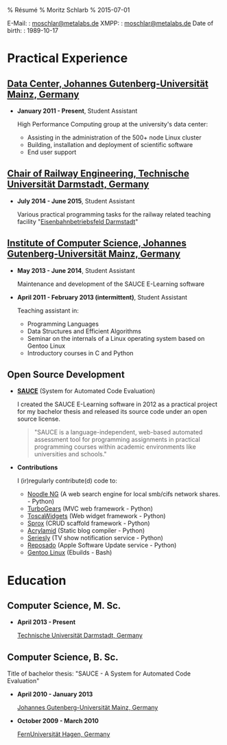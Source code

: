 % Résumé
% Moritz Schlarb
% 2015-07-01

<!--Address:
:   Portlandstr. 9, 55130 Mainz, Germany-->
<!--Mobile:
:   +49 151 27525200-->
E-Mail:
:   <moschlar@metalabs.de>
XMPP:
:   [moschlar@metalabs.de](xmpp:moschlar@metalabs.de)
Date of birth:
:   1989-10-17


Practical Experience
====================

## [Data Center, Johannes Gutenberg-Universität Mainz, Germany](http://www.zdv.uni-mainz.de/eng/)

*   **January 2011 - Present**, Student Assistant

    High Performance Computing group at the university's data center:

    - Assisting in the administration of the 500+ node Linux cluster
    - Building, installation and deployment of scientific software
    - End user support

## [Chair of Railway Engineering, Technische Universität Darmstadt, Germany](http://www.verkehr.tu-darmstadt.de/bs/bahnsysteme/startseite_bs_1/index.en.jsp)

* **July 2014 - June 2015**, Student Assistant

    Various practical programming tasks for the railway related teaching
    facility "[Eisenbahnbetriebsfeld Darmstadt](http://www.eisenbahnbetriebsfeld.de/)"

## [Institute of Computer Science, Johannes Gutenberg-Universität Mainz, Germany](http://www.informatik.uni-mainz.de/titlepage?set_language=en)

*   **May 2013 - June 2014**, Student Assistant

    Maintenance and development of the SAUCE E-Learning software

*   **April 2011 - February 2013 (intermittent)**, Student Assistant

    Teaching assistant in:

    - Programming Languages
    - Data Structures and Efficient Algorithms
    - Seminar on the internals of a Linux operating system based on Gentoo Linux
    - Introductory courses in C and Python

## Open Source Development

* **[SAUCE](https://github.com/moschlar/SAUCE)** (System for Automated Code Evaluation)

    I created the SAUCE E-Learning software in 2012 as a practical project for my bachelor thesis and released its source code under an open source license.

    > "SAUCE is a language-independent, web-based automated assessment tool for programming assignments in practical programming courses within academic environments like universities and schools."

* **Contributions**

    I (ir)regularly contribute(d) code to:

    - [Noodle NG](https://code.google.com/p/noodle-ng/) (A web search engine for local smb/cifs network shares. - Python)
    - [TurboGears](http://turbogears.org/) (MVC web framework - Python)
    - [ToscaWidgets](http://toscawidgets.org/) (Web widget framework - Python)
    - [Sprox](https://bitbucket.org/percious/sprox/) (CRUD scaffold framework - Python)
    - [Acrylamid](http://posativ.org/acrylamid/) (Static blog compiler - Python)
    - [Seriesly](https://github.com/stefanw/seriesly) (TV show notification service - Python)
    - [Reposado](https://github.com/wdas/reposado) (Apple Software Update service - Python)
    - [Gentoo Linux](http://www.gentoo.org/) (Ebuilds - Bash)

Education
=========

## Computer Science, M. Sc.

*   **April 2013 - Present**

    [Technische Universität Darmstadt, Germany](https://www.tu-darmstadt.de/index.en.jsp)

## Computer Science, B. Sc.

Title of bachelor thesis: "SAUCE - A System for Automated Code Evaluation"

*   **April 2010 - January 2013**

    [Johannes Gutenberg-Universität Mainz, Germany](https://www.uni-mainz.de/eng/)

*   **October 2009 - March 2010**

    [FernUniversität Hagen, Germany](http://www.fernuniversitaet-hagen.de/english/)


